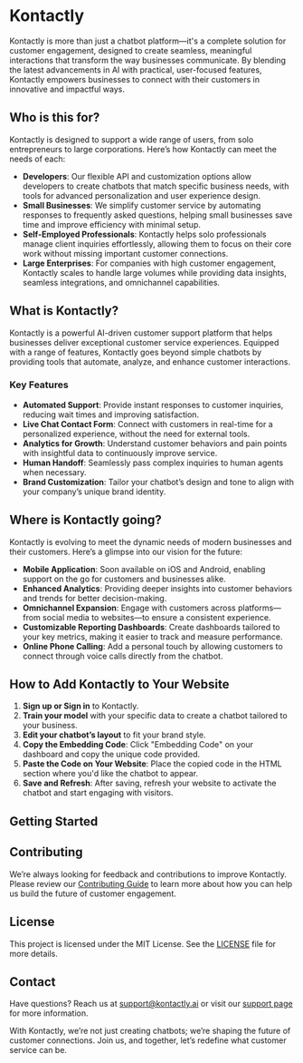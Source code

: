 # Kontactly

Kontactly is more than just a chatbot platform—it's a complete solution for customer engagement, designed to create seamless, meaningful interactions that transform the way businesses communicate. By blending the latest advancements in AI with practical, user-focused features, Kontactly empowers businesses to connect with their customers in innovative and impactful ways.

## Who is this for?

Kontactly is designed to support a wide range of users, from solo entrepreneurs to large corporations. Here’s how Kontactly can meet the needs of each:

- **Developers**: Our flexible API and customization options allow developers to create chatbots that match specific business needs, with tools for advanced personalization and user experience design.
- **Small Businesses**: We simplify customer service by automating responses to frequently asked questions, helping small businesses save time and improve efficiency with minimal setup.
- **Self-Employed Professionals**: Kontactly helps solo professionals manage client inquiries effortlessly, allowing them to focus on their core work without missing important customer connections.
- **Large Enterprises**: For companies with high customer engagement, Kontactly scales to handle large volumes while providing data insights, seamless integrations, and omnichannel capabilities.

## What is Kontactly?

Kontactly is a powerful AI-driven customer support platform that helps businesses deliver exceptional customer service experiences. Equipped with a range of features, Kontactly goes beyond simple chatbots by providing tools that automate, analyze, and enhance customer interactions.

### Key Features

- **Automated Support**: Provide instant responses to customer inquiries, reducing wait times and improving satisfaction.
- **Live Chat Contact Form**: Connect with customers in real-time for a personalized experience, without the need for external tools.
- **Analytics for Growth**: Understand customer behaviors and pain points with insightful data to continuously improve service.
- **Human Handoff**: Seamlessly pass complex inquiries to human agents when necessary.
- **Brand Customization**: Tailor your chatbot’s design and tone to align with your company’s unique brand identity.

## Where is Kontactly going?

Kontactly is evolving to meet the dynamic needs of modern businesses and their customers. Here’s a glimpse into our vision for the future:

- **Mobile Application**: Soon available on iOS and Android, enabling support on the go for customers and businesses alike.
- **Enhanced Analytics**: Providing deeper insights into customer behaviors and trends for better decision-making.
- **Omnichannel Expansion**: Engage with customers across platforms—from social media to websites—to ensure a consistent experience.
- **Customizable Reporting Dashboards**: Create dashboards tailored to your key metrics, making it easier to track and measure performance.
- **Online Phone Calling**: Add a personal touch by allowing customers to connect through voice calls directly from the chatbot.

## How to Add Kontactly to Your Website

1. **Sign up or Sign in** to Kontactly.
2. **Train your model** with your specific data to create a chatbot tailored to your business.
3. **Edit your chatbot’s layout** to fit your brand style.
4. **Copy the Embedding Code**: Click "Embedding Code" on your dashboard and copy the unique code provided.
5. **Paste the Code on Your Website**: Place the copied code in the HTML section where you'd like the chatbot to appear.
6. **Save and Refresh**: After saving, refresh your website to activate the chatbot and start engaging with visitors.

## Getting Started




## Contributing

We’re always looking for feedback and contributions to improve Kontactly. Please review our [Contributing Guide](CONTRIBUTING.md) to learn more about how you can help us build the future of customer engagement.

## License

This project is licensed under the MIT License. See the [LICENSE](LICENSE) file for more details.

## Contact

Have questions? Reach us at [support@kontactly.ai](mailto:support@kontactly.ai) or visit our [support page](https://kontactly.ai/support) for more information.


With Kontactly, we’re not just creating chatbots; we’re shaping the future of customer connections. Join us, and together, let’s redefine what customer service can be.

